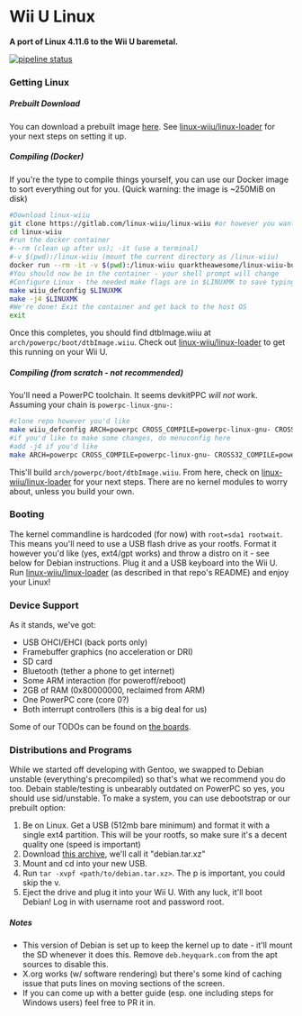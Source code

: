 # Wii U Linux
**A port of Linux 4.11.6 to the Wii U baremetal.**

[![pipeline status](https://gitlab.com/linux-wiiu/linux-wiiu/badges/master/pipeline.svg)](https://gitlab.com/linux-wiiu/linux-wiiu/commits/master)

### Getting Linux
##### Prebuilt Download
You can download a prebuilt image [here](https://gitlab.com/linux-wiiu/linux-wiiu/-/jobs/artifacts/master/raw/dtbImage.wiiu?job=linux-build). See [linux-wiiu/linux-loader](https://gitlab.com/linux-wiiu/linux-loader) for your next steps on setting it up.

##### Compiling (Docker)
If you're the type to compile things yourself, you can use our Docker image to sort everything out for you. (Quick warning: the image is ~250MiB on disk)
```sh
#Download linux-wiiu
git clone https://gitlab.com/linux-wiiu/linux-wiiu #or however you want to do that
cd linux-wiiu
#run the docker container
#--rm (clean up after us); -it (use a terminal)
#-v $(pwd):/linux-wiiu (mount the current directory as /linux-wiiu)
docker run --rm -it -v $(pwd):/linux-wiiu quarktheawesome/linux-wiiu-builder
#You should now be in the container - your shell prompt will change
#Configure Linux - the needed make flags are in $LINUXMK to save typing
make wiiu_defconfig $LINUXMK
make -j4 $LINUXMK
#We're done! Exit the container and get back to the host OS
exit
```
Once this completes, you should find dtbImage.wiiu at `arch/powerpc/boot/dtbImage.wiiu`. Check out [linux-wiiu/linux-loader](https://gitlab.com/linux-wiiu/linux-loader) to get this running on your Wii U.

##### Compiling (from scratch - not recommended)
You'll need a PowerPC toolchain. It seems devkitPPC *will not* work. Assuming your chain is `powerpc-linux-gnu-`:
```sh
#clone repo however you'd like
make wiiu_defconfig ARCH=powerpc CROSS_COMPILE=powerpc-linux-gnu- CROSS32_COMPILE=powerpc-linux-gnu-
#if you'd like to make some changes, do menuconfig here
#add -j4 if you'd like
make ARCH=powerpc CROSS_COMPILE=powerpc-linux-gnu- CROSS32_COMPILE=powerpc-linux-gnu-
```
This'll build `arch/powerpc/boot/dtbImage.wiiu`. From here, check on [linux-wiiu/linux-loader](https://gitlab.com/linux-wiiu/linux-loader) for your next steps. There are no kernel modules to worry about, unless you build your own.

### Booting
The kernel commandline is hardcoded (for now) with `root=sda1 rootwait`. This means you'll need to use a USB flash drive as your rootfs. Format it however you'd like (yes, ext4/gpt works) and throw a distro on it - see below for Debian instructions. Plug it and a USB keyboard into the Wii U. Run [linux-wiiu/linux-loader](https://gitlab.com/linux-wiiu/linux-loader) (as described in that repo's README) and enjoy your Linux!

### Device Support
As it stands, we've got:
 - USB OHCI/EHCI (back ports only)
 - Framebuffer graphics (no acceleration or DRI)
 - SD card
 - Bluetooth (tether a phone to get internet)
 - Some ARM interaction (for poweroff/reboot)
 - 2GB of RAM (0x80000000, reclaimed from ARM)
 - One PowerPC core (core 0?)
 - Both interrupt controllers (this is a big deal for us)

Some of our TODOs can be found on [the boards](https://gitlab.com/linux-wiiu/linux-wiiu/boards).

### Distributions and Programs
While we started off developing with Gentoo, we swapped to Debian unstable (everything's precompiled) so that's what we recommend you do too. Debain stable/testing is unbearably outdated on PowerPC so yes, you should use sid/unstable. To make a system, you can use debootstrap or our prebuilt option:

1. Be on Linux. Get a USB (512mb bare minimum) and format it with a single ext4 partition. This will be your rootfs, so make sure it's a decent quality one (speed is important)
2. Download [this archive](https://mega.nz/#!la52GDSS!Y9TnuFmvbWRbFZww7LPvVsyh2egz4CTDyxC2R5r62r4), we'll call it "debian.tar.xz"
3. Mount and cd into your new USB.
4. Run `tar -xvpf <path/to/debian.tar.xz>`. The p is important, you could skip the v.
5. Eject the drive and plug it into your Wii U. With any luck, it'll boot Debian! Log in with username root and password root.

##### Notes
 - This version of Debian is set up to keep the kernel up to date - it'll mount the SD whenever it does this. Remove `deb.heyquark.com` from the apt sources to disable this.
 - X.org works (w/ software rendering) but there's some kind of caching issue that puts lines on moving sections of the screen.
 - If you can come up with a better guide (esp. one including steps for Windows users) feel free to PR it in.
